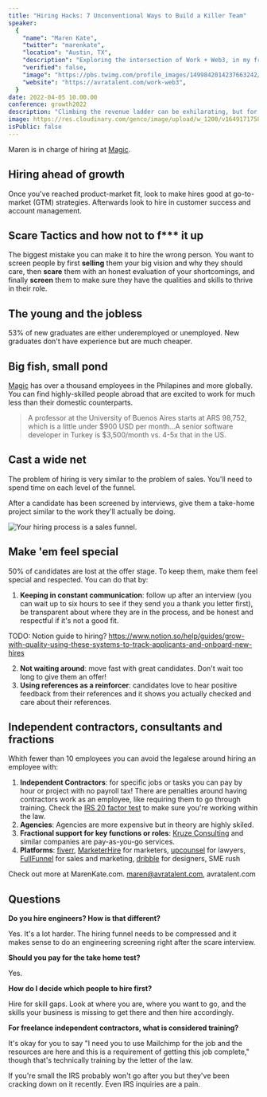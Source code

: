 ```yaml
---
title: "Hiring Hacks: 7 Unconventional Ways to Build a Killer Team"
speaker:
  {
    "name": "Maren Kate",
    "twitter": "marenkate",
    "location": "Austin, TX",
    "description": "Exploring the intersection of Work + Web3, in my free time, I make pigeon art #unluvables",
    "verified": false,
    "image": "https://pbs.twimg.com/profile_images/1499842014237663242/nqiIHrHY.jpg",
    "website": "https://avratalent.com/work-web3",
  }
date: 2022-04-05 10.00.00
conference: growth2022
description: "Climbing the revenue ladder can be exhilarating, but for every milestone you reach, a new set of challenges or needs presents itself.  In this session, you’ll learn how to make smart hiring decisions to level up your resources in tandem with your revenue growth and you’ll never find yourself pinched for help. "
image: https://res.cloudinary.com/genco/image/upload/w_1200/v1649171758/c/8u7e.jpg
isPublic: false
---
```


Maren is in charge of hiring at [Magic](https://getmagic.com/).

## Hiring ahead of growth

Once you've reached product-market fit, look to make hires good at go-to-market (GTM) strategies. Afterwards look to hire in customer success and account management.

## Scare Tactics and how not to f\*\*\* it up

The biggest mistake you can make it to hire the wrong person. You want to screen people by first **selling** them your big vision and why they should care, then **scare** them with an honest evaluation of your shortcomings, and finally **screen** them to make sure they have the qualities and skills to thrive in their role.

## The young and the jobless

53% of new graduates are either underemployed or unemployed. New graduates don't have experience but are much cheaper.

## Big fish, small pond

[Magic](https://getmagic.com/) has over a thousand employees in the Philapines and more globally. You can find highly-skilled people abroad that are excited to work for much less than their domestic counterparts.

> A professor at the University of Buenos Aires starts at ARS 98,752, which is a little under $900 USD per month...A senior software developer in Turkey is $3,500/month vs. 4-5x that in the US.

## Cast a wide net

The problem of hiring is very similar to the problem of sales. You'll need to spend time on each level of the funnel.

After a candidate has been screened by interviews, give them a take-home project similar to the work they'll actually be doing.

![Your hiring process is a sales funnel.](https://res.cloudinary.com/genco/image/upload/w_1200/v1649171946/c/vG6o.jpg)

## Make 'em feel special

50% of candidates are lost at the offer stage. To keep them, make them feel special and respected. You can do that by:

1. **Keeping in constant communication**: follow up after an interview (you can wait up to six hours to see if they send you a thank you letter first), be transparent about where they are in the process, and be honest and respectful if it's not a good fit.

TODO: Notion guide to hiring? https://www.notion.so/help/guides/grow-with-quality-using-these-systems-to-track-applicants-and-onboard-new-hires

2. **Not waiting around**: move fast with great candidates. Don't wait too long to give them an offer!
3. **Using references as a reinforcer**: candidates love to hear positive feedback from their references and it shows you actually checked and care about their references.

## Independent contractors, consultants and fractions

Whith fewer than 10 employees you can avoid the legalese around hiring an employee with:

1. **Independent Contractors**: for specific jobs or tasks you can pay by hour or project with no payroll tax! There are penalties around having contractors work as an employee, like requiring them to go through training. Check the [IRS 20 factor test](https://help.taxreliefcenter.org/irs-20-factor-test/) to make sure you're working within the law.
2. **Agencies**: Agencies are more expensive but in theory are highly skiled.
3. **Fractional support for key functions or roles**: [Kruze Consulting](https://kruzeconsulting.com/) and similar companies are pay-as-you-go services.
4. **Platforms**: [fiverr](https://www.fiverr.com/), [MarketerHire](https://marketerhire.com/) for marketers, [upcounsel](https://www.upcounsel.com/) for lawyers, [FullFunnel](https://www.fullfunnel.co/) for sales and marketing, [dribble](https://dribbble.com/) for designers, SME rush

Check out more at MarenKate.com. maren@avratalent.com, avratalent.com

## Questions

**Do you hire engineers? How is that different?**

Yes. It's a lot harder. The hiring funnel needs to be compressed and it makes sense to do an engineering screening right after the scare interview.

**Should you pay for the take home test?**

Yes.

**How do I decide which people to hire first?**

Hire for skill gaps. Look at where you are, where you want to go, and the skills your business is missing to get there and then hire accordingly.

**For freelance independent contractors, what is considered training?**

It's okay for you to say "I need you to use Mailchimp for the job and the resources are here and this is a requirement of getting this job complete," though that's technically training by the letter of the law.

If you're small the IRS probably won't go after you but they've been cracking down on it recently. Even IRS inquiries are a pain.
